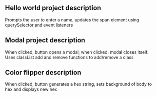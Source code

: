 ## Hello world project description

Prompts the user to enter a name, updates the span element using querySelector and event listeners

## Modal project description

When clicked, button opens a modal; when clicked, modal closes itself. Uses classList add and remove functions to add/remove a class

## Color flipper description

When clicked, button generates a hex string, sets background of body to hex and displays new hex